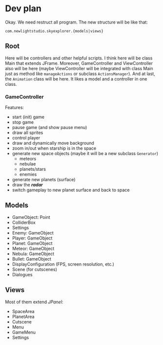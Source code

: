 # Dev plan
Okay. We need restruct all program. The new structure will be like that:

    com.newlightstudio.skyexplorer.{models|views}

## Root
Here will be controllers and other helpful scripts. I think here will be class Main that extends JFrame. Moreover, GameController and ViewController also will be here (maybe ViewController will be integrated with class Main just as method like `manageActions` or subclass `ActionsManager`). And at last, the `Animation` class will be here. It likes a model and a controller in one class.

### GameController
Features:
- start (init) game
- stop game
- pause game (and show pause menu)
- draw all sprites
- control player
- draw and dynamically move background
- zoom in/out when starship is in the space
- generate new space objects (maybe it will be a new subclass `Generator`)
  - meteors
  - nebulae
  - planets/stars
  - enemies
- generate new planets (surface)
- draw the **_radar_**
- switch gameplay to new planet surface and back to space

## Models
- GameObject: Point
- ColliderBox
- Settings
- Enemy: GameObject
- Player: GameObject
- Planet: GameObject
- Meteor: GameObject
- Nebula: GameObject
- Bullet: GameObject
- DisplayConfiguration (FPS, screen resolution, etc.)
- Scene (for cutscenes)
- Dialogues

## Views
Most of them extend _JPanel_:
- SpaceArea
- PlanetArea
- Cutscene
- Menu
- GameMenu
- Settings

